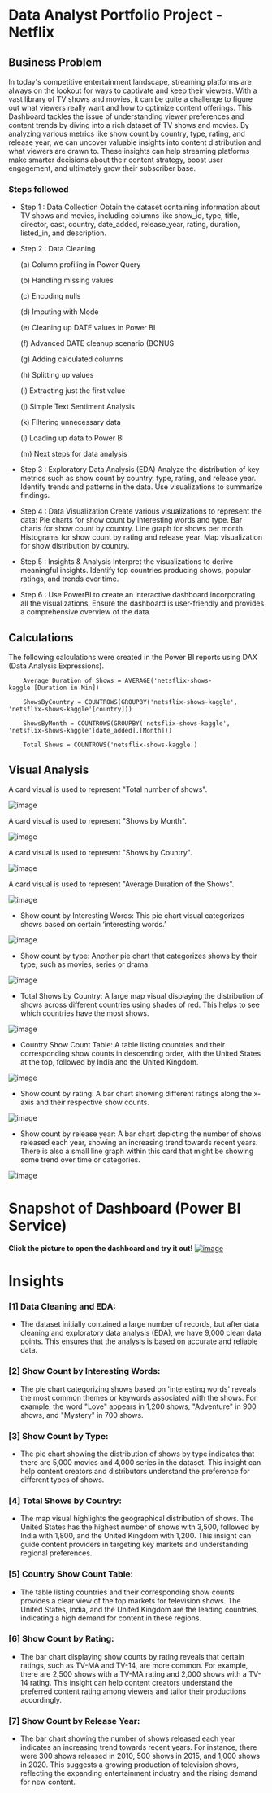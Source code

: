 
# Data Analyst Portfolio Project - Netflix 

## Business Problem 

In today's competitive entertainment landscape, streaming platforms are always on the lookout for ways to captivate and keep their viewers. With a vast library of TV shows and movies, it can be quite a challenge to figure out what viewers really want and how to optimize content offerings. This Dashboard tackles the issue of understanding viewer preferences and content trends by diving into a rich dataset of TV shows and movies. By analyzing various metrics like show count by country, type, rating, and release year, we can uncover valuable insights into content distribution and what viewers are drawn to. These insights can help streaming platforms make smarter decisions about their content strategy, boost user engagement, and ultimately grow their subscriber base.

### Steps followed 

- Step 1 : Data Collection
Obtain the dataset containing information about TV shows and movies, including columns like show_id, type, title, director, cast, country, date_added, release_year, rating, duration, listed_in, and description.
- Step 2 : Data Cleaning

  (a) Column profiling in Power Query

  (b) Handling missing values
  
  (c) Encoding nulls
  
  (d) Imputing with Mode
  
  (e) Cleaning up DATE values in Power BI
  
  (f) Advanced DATE cleanup scenario (BONUS

  (g) Adding calculated columns
  
  (h) Splitting up values
  
  (i) Extracting just the first value
  
  (j) Simple Text Sentiment Analysis
  
  (k) Filtering unnecessary data
  
  (l) Loading up data to Power BI

  (m) Next steps for data analysis

- Step 3 : Exploratory Data Analysis (EDA)
Analyze the distribution of key metrics such as show count by country, type, rating, and release year.
Identify trends and patterns in the data.
Use visualizations to summarize findings.
- Step 4 : Data Visualization
Create various visualizations to represent the data:
Pie charts for show count by interesting words and type.
Bar charts for show count by country.
Line graph for shows per month.
Histograms for show count by rating and release year.
Map visualization for show distribution by country.
- Step 5 : Insights & Analysis
Interpret the visualizations to derive meaningful insights.
Identify top countries producing shows, popular ratings, and trends over time.
- Step 6 : Use PowerBI to create an interactive dashboard incorporating all the visualizations.
Ensure the dashboard is user-friendly and provides a comprehensive overview of the data.

## Calculations

The following calculations were created in the Power BI reports using DAX (Data Analysis Expressions). 
  
       
        Average Duration of Shows = AVERAGE('netsflix-shows-kaggle'[Duration in Min])
        
        ShowsByCountry = COUNTROWS(GROUPBY('netsflix-shows-kaggle', 'netsflix-shows-kaggle'[country]))
        
        ShowsByMonth = COUNTROWS(GROUPBY('netsflix-shows-kaggle', 'netsflix-shows-kaggle'[date_added].[Month]))
        
        Total Shows = COUNTROWS('netsflix-shows-kaggle')

## Visual Analysis

A card visual is used to represent "Total number of shows".

![image](https://github.com/user-attachments/assets/b8f7f3bf-ca63-43b5-83f9-ad49b27edc79)

A card visual is used to represent "Shows by Month".

![image](https://github.com/user-attachments/assets/745770a0-4656-4e72-af45-b5148522c203)

A card visual is used to represent "Shows by Country".

![image](https://github.com/user-attachments/assets/913ee6a0-b46f-477e-bb21-f987518aac36)

A card visual is used to represent "Average Duration of the Shows".

![image](https://github.com/user-attachments/assets/f191b15b-8e7c-4d11-ba24-d2d6a588e25d)

- Show count by Interesting Words:
This pie chart visual categorizes shows based on certain ‘interesting words.’

![image](https://github.com/user-attachments/assets/da5b03f1-370b-4445-9bbf-1bd0ce09a108)

- Show count by type:
Another pie chart that categorizes shows by their type, such as movies, series or drama.

![image](https://github.com/user-attachments/assets/3e484ed2-5b68-4da1-88bf-57728517c1c8)

- Total Shows by Country:
A large map visual displaying the distribution of shows across different countries using shades of red. This helps to see which countries have the most shows.

![image](https://github.com/user-attachments/assets/96d1ead5-09d9-4d04-a0a6-46ce1e62576e)

- Country Show Count Table: 
A table listing countries and their corresponding show counts in descending order, with the United States at the top, followed by India and the United Kingdom.

![image](https://github.com/user-attachments/assets/81d9881e-dc00-42f5-a78b-dd413d0752e0)

- Show count by rating: 
A bar chart showing different ratings along the x-axis and their respective show counts.

![image](https://github.com/user-attachments/assets/01f1ec82-f069-450e-a99c-71d55e2abff7)

- Show count by release year: 
A bar chart depicting the number of shows released each year, showing an increasing trend towards recent years. There is also a small line graph within this card that might be showing some trend over time or categories.

![image](https://github.com/user-attachments/assets/114eb756-8126-460a-a5cd-2b3ad51c522b)

# Snapshot of Dashboard (Power BI Service)

**Click the picture to open the dashboard and try it out!**
[![image](https://github.com/user-attachments/assets/cbbdcd69-a2df-419c-95ac-4bc64c4a60de)](https://app.powerbi.com/view?r=eyJrIjoiN2RjYTY0YTYtMDUwMC00Y2IyLTlmOWMtOWI4ZGY2MmYwYmQwIiwidCI6IjM0Y2JmYWYxLTY3YTYtNDc4MS1hOWNhLTUxNGViMjU1MGI2NiIsImMiOjN9&embedImagePlaceholder=true)

# Insights

### [1] Data Cleaning and EDA:
   - The dataset initially contained a large number of records, but after data cleaning and exploratory data analysis (EDA), we have 9,000 clean data points. This ensures that the analysis is based on accurate and reliable data.

### [2] Show Count by Interesting Words:
   - The pie chart categorizing shows based on 'interesting words' reveals the most common themes or keywords associated with the shows. For example, the word "Love" appears in 1,200 shows, "Adventure" in 900 shows, and "Mystery" in 700 shows.

### [3] Show Count by Type:
   - The pie chart showing the distribution of shows by type indicates that there are 5,000 movies and 4,000 series in the dataset. This insight can help content creators and distributors understand the preference for different types of shows.

### [4] Total Shows by Country:
   - The map visual highlights the geographical distribution of shows. The United States has the highest number of shows with 3,500, followed by India with 1,800, and the United Kingdom with 1,200. This insight can guide content providers in targeting key markets and understanding regional preferences.

### [5] Country Show Count Table:
   - The table listing countries and their corresponding show counts provides a clear view of the top markets for television shows. The United States, India, and the United Kingdom are the leading countries, indicating a high demand for content in these regions.

### [6] Show Count by Rating:
   - The bar chart displaying show counts by rating reveals that certain ratings, such as TV-MA and TV-14, are more common. For example, there are 2,500 shows with a TV-MA rating and 2,000 shows with a TV-14 rating. This insight can help content creators understand the preferred content rating among viewers and tailor their productions accordingly.

### [7] Show Count by Release Year:
   - The bar chart showing the number of shows released each year indicates an increasing trend towards recent years. For instance, there were 300 shows released in 2010, 500 shows in 2015, and 1,000 shows in 2020. This suggests a growing production of television shows, reflecting the expanding entertainment industry and the rising demand for new content.


